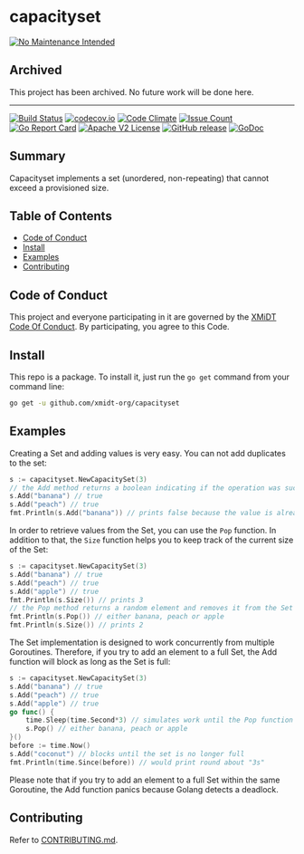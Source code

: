 # capacityset

[![No Maintenance Intended](http://unmaintained.tech/badge.svg)](http://unmaintained.tech/)

## Archived

This project has been archived.  No future work will be done here.

-------------

[![Build Status](https://travis-ci.com/xmidt-org/capacityset.svg?branch=main)](https://travis-ci.com/xmidt-org/capacityset)
[![codecov.io](http://codecov.io/github/xmidt-org/capacityset/coverage.svg?branch=main)](http://codecov.io/github/xmidt-org/capacityset?branch=main)
[![Code Climate](https://codeclimate.com/github/xmidt-org/capacityset/badges/gpa.svg)](https://codeclimate.com/github/xmidt-org/capacityset)
[![Issue Count](https://codeclimate.com/github/xmidt-org/capacityset/badges/issue_count.svg)](https://codeclimate.com/github/xmidt-org/capacityset)
[![Go Report Card](https://goreportcard.com/badge/github.com/xmidt-org/capacityset)](https://goreportcard.com/report/github.com/xmidt-org/capacityset)
[![Apache V2 License](http://img.shields.io/badge/license-Apache%20V2-blue.svg)](https://github.com/xmidt-org/capacityset/blob/main/LICENSE)
[![GitHub release](https://img.shields.io/github/release/xmidt-org/capacityset.svg)](CHANGELOG.md)
[![GoDoc](https://godoc.org/github.com/xmidt-org/capacityset?status.svg)](https://godoc.org/github.com/xmidt-org/capacityset)

## Summary

Capacityset implements a set (unordered, non-repeating) that cannot exceed a 
provisioned size.

## Table of Contents

- [Code of Conduct](#code-of-conduct)
- [Install](#install)
- [Examples](#examples)
- [Contributing](#contributing)

## Code of Conduct

This project and everyone participating in it are governed by the [XMiDT Code Of Conduct](https://xmidt.io/code_of_conduct/). 
By participating, you agree to this Code.

## Install
This repo is a package. To install it, just run the `go get` command from your command line:
```sh
go get -u github.com/xmidt-org/capacityset
```

## Examples

Creating a Set and adding values is very easy. You can not add duplicates to the set:
```go
s := capacityset.NewCapacitySet(3)
// the Add method returns a boolean indicating if the operation was successful
s.Add("banana") // true
s.Add("peach") // true
fmt.Println(s.Add("banana")) // prints false because the value is already present in the Set
```

In order to retrieve values from the Set, you can use the `Pop` function. In addition to that, the `Size` function helps 
you to keep track of the current size of the Set:
```go
s := capacityset.NewCapacitySet(3)
s.Add("banana") // true
s.Add("peach") // true
s.Add("apple") // true
fmt.Println(s.Size()) // prints 3
// the Pop method returns a random element and removes it from the Set
fmt.Println(s.Pop()) // either banana, peach or apple
fmt.Println(s.Size()) // prints 2
```

The Set implementation is designed to work concurrently from multiple Goroutines. Therefore, if you try to add an element
to a full Set, the Add function will block as long as the Set is full:
```go
s := capacityset.NewCapacitySet(3)
s.Add("banana") // true
s.Add("peach") // true
s.Add("apple") // true
go func() {
    time.Sleep(time.Second*3) // simulates work until the Pop function is called
    s.Pop() // either banana, peach or apple
}()
before := time.Now()
s.Add("coconut") // blocks until the set is no longer full
fmt.Println(time.Since(before)) // would print round about "3s"
```

Please note that if you try to add an element to a full Set within the same Goroutine, the Add function panics because
Golang detects a deadlock.

## Contributing
Refer to [CONTRIBUTING.md](CONTRIBUTING.md).
